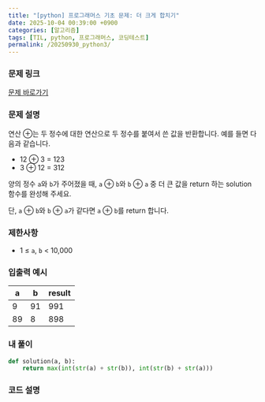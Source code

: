 ```yaml
---
title: "[python] 프로그래머스 기초 문제: 더 크게 합치기"
date: 2025-10-04 00:39:00 +0900   
categories: [알고리즘]                 
tags: [TIL, python, 프로그래머스, 코딩테스트]
permalink: /20250930_python3/      
---
```


### 문제 링크

[문제 바로가기](https://school.programmers.co.kr/learn/courses/30/lessons/181939)

### 문제 설명

연산 ⊕는 두 정수에 대한 연산으로 두 정수를 붙여서 쓴 값을 반환합니다. 예를 들면 다음과 같습니다.

- 12 ⊕ 3 = 123
- 3 ⊕ 12 = 312

양의 정수 `a`와 `b`가 주어졌을 때, `a` ⊕ `b`와 `b` ⊕ `a` 중 더 큰 값을 return 하는 solution 함수를 완성해 주세요.

단, `a` ⊕ `b`와 `b` ⊕ `a`가 같다면 `a` ⊕ `b`를 return 합니다.



### 제한사항

- 1 ≤  `a`, `b` < 10,000



### 입출력 예시


| a | b | result | 
| --- | --- | --- | 
| 9 | 91 | 991 | 
| 89 | 8 | 898 | 



### 내 풀이

```python
def solution(a, b):
    return max(int(str(a) + str(b)), int(str(b) + str(a)))
```


### 코드 설명

